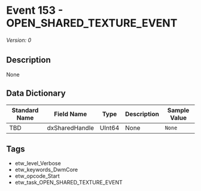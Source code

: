 # Event 153 - OPEN_SHARED_TEXTURE_EVENT
###### Version: 0

## Description
None

## Data Dictionary
|Standard Name|Field Name|Type|Description|Sample Value|
|---|---|---|---|---|
|TBD|dxSharedHandle|UInt64|None|`None`|

## Tags
* etw_level_Verbose
* etw_keywords_DwmCore
* etw_opcode_Start
* etw_task_OPEN_SHARED_TEXTURE_EVENT